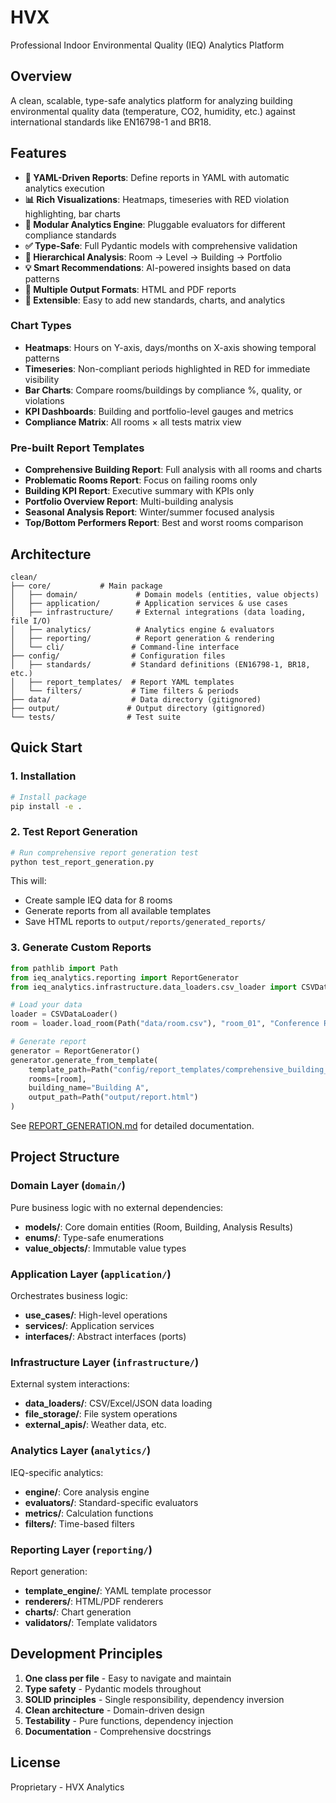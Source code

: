 # HVX

Professional Indoor Environmental Quality (IEQ) Analytics Platform

## Overview

A clean, scalable, type-safe analytics platform for analyzing building environmental quality data (temperature, CO2, humidity, etc.) against international standards like EN16798-1 and BR18.

## Features

- **🎨 YAML-Driven Reports**: Define reports in YAML with automatic analytics execution
- **📊 Rich Visualizations**: Heatmaps, timeseries with RED violation highlighting, bar charts
- **🔧 Modular Analytics Engine**: Pluggable evaluators for different compliance standards
- **✅ Type-Safe**: Full Pydantic models with comprehensive validation
- **🏢 Hierarchical Analysis**: Room → Level → Building → Portfolio
- **💡 Smart Recommendations**: AI-powered insights based on data patterns
- **📄 Multiple Output Formats**: HTML and PDF reports
- **🔌 Extensible**: Easy to add new standards, charts, and analytics

### Chart Types

- **Heatmaps**: Hours on Y-axis, days/months on X-axis showing temporal patterns
- **Timeseries**: Non-compliant periods highlighted in RED for immediate visibility
- **Bar Charts**: Compare rooms/buildings by compliance %, quality, or violations
- **KPI Dashboards**: Building and portfolio-level gauges and metrics
- **Compliance Matrix**: All rooms × all tests matrix view

### Pre-built Report Templates

- **Comprehensive Building Report**: Full analysis with all rooms and charts
- **Problematic Rooms Report**: Focus on failing rooms only
- **Building KPI Report**: Executive summary with KPIs only
- **Portfolio Overview Report**: Multi-building analysis
- **Seasonal Analysis Report**: Winter/summer focused analysis
- **Top/Bottom Performers Report**: Best and worst rooms comparison

## Architecture

```
clean/
├── core/           # Main package
│   ├── domain/             # Domain models (entities, value objects)
│   ├── application/        # Application services & use cases
│   ├── infrastructure/     # External integrations (data loading, file I/O)
│   ├── analytics/          # Analytics engine & evaluators
│   ├── reporting/          # Report generation & rendering
│   └── cli/               # Command-line interface
├── config/                # Configuration files
│   ├── standards/         # Standard definitions (EN16798-1, BR18, etc.)
│   ├── report_templates/  # Report YAML templates
│   └── filters/           # Time filters & periods
├── data/                  # Data directory (gitignored)
├── output/               # Output directory (gitignored)
└── tests/                # Test suite

```

## Quick Start

### 1. Installation
```bash
# Install package
pip install -e .
```

### 2. Test Report Generation
```bash
# Run comprehensive report generation test
python test_report_generation.py
```

This will:
- Create sample IEQ data for 8 rooms
- Generate reports from all available templates
- Save HTML reports to `output/reports/generated_reports/`

### 3. Generate Custom Reports
```python
from pathlib import Path
from ieq_analytics.reporting import ReportGenerator
from ieq_analytics.infrastructure.data_loaders.csv_loader import CSVDataLoader

# Load your data
loader = CSVDataLoader()
room = loader.load_room(Path("data/room.csv"), "room_01", "Conference Room")

# Generate report
generator = ReportGenerator()
generator.generate_from_template(
    template_path=Path("config/report_templates/comprehensive_building_report.yaml"),
    rooms=[room],
    building_name="Building A",
    output_path=Path("output/report.html")
)
```

See [REPORT_GENERATION.md](docs/REPORT_GENERATION.md) for detailed documentation.

## Project Structure

### Domain Layer (`domain/`)
Pure business logic with no external dependencies:
- **models/**: Core domain entities (Room, Building, Analysis Results)
- **enums/**: Type-safe enumerations
- **value_objects/**: Immutable value types

### Application Layer (`application/`)
Orchestrates business logic:
- **use_cases/**: High-level operations
- **services/**: Application services
- **interfaces/**: Abstract interfaces (ports)

### Infrastructure Layer (`infrastructure/`)
External system interactions:
- **data_loaders/**: CSV/Excel/JSON data loading
- **file_storage/**: File system operations
- **external_apis/**: Weather data, etc.

### Analytics Layer (`analytics/`)
IEQ-specific analytics:
- **engine/**: Core analysis engine
- **evaluators/**: Standard-specific evaluators
- **metrics/**: Calculation functions
- **filters/**: Time-based filters

### Reporting Layer (`reporting/`)
Report generation:
- **template_engine/**: YAML template processor
- **renderers/**: HTML/PDF renderers
- **charts/**: Chart generation
- **validators/**: Template validators

## Development Principles

1. **One class per file** - Easy to navigate and maintain
2. **Type safety** - Pydantic models throughout
3. **SOLID principles** - Single responsibility, dependency inversion
4. **Clean architecture** - Domain-driven design
5. **Testability** - Pure functions, dependency injection
6. **Documentation** - Comprehensive docstrings

## License

Proprietary - HVX Analytics
